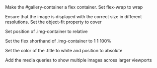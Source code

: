 Make the #gallery-container a flex container. Set flex-wrap to wrap

Ensure that the image is displayed with the correct size in different resolutions. Set the object-fit property to cover

Set position of .img-container to relative

Set the flex shorthand of .img-container to 1 1 100%

Set the color of the .title to white and position to absolute

Add the media queries to show multiple images across larger viewports